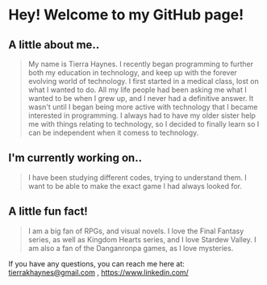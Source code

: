 # Hey! Welcome to my GitHub page!

##  A little about me.. 
> My name is Tierra Haynes. I recently began programming to further both my education in technology, and keep up with the forever evolving world of technology. I first started in a medical class, lost on what I wanted to do. All my life people had been asking me what I wanted to be when I grew up, and I never had a definitive answer. It wasn't until I began being more active with technology that I became interested in programming. I always had to have my older sister help me with things relating to technology, so I decided to finally learn so I can be independent when it comess to technology.

## I'm currently working on..
> I have been studying different codes, trying to understand them. I want to be able to make the exact game I had always looked for.

## A little fun fact!
> I am a big fan of RPGs, and visual novels. I love the Final Fantasy series, as well as Kingdom Hearts series, and I love Stardew Valley. I am also a fan of the Danganronpa games, as I love mysteries. 


If you have any questions, you can reach me here at: tierrakhaynes@gmail.com , https://www.linkedin.com/
<!--
**marluxiazzz/marluxiazzz** is a ✨ _special_ ✨ repository because its `README.md` (this file) appears on your GitHub profile.

Here are some ideas to get you started:

- 🔭 I’m currently working on ...
- 🌱 I’m currently learning ...
- 👯 I’m looking to collaborate on ...
- 🤔 I’m looking for help with ...
- 💬 Ask me about ...
- 📫 How to reach me: ...
- 😄 Pronouns: ...
- ⚡ Fun fact: ...
-->
